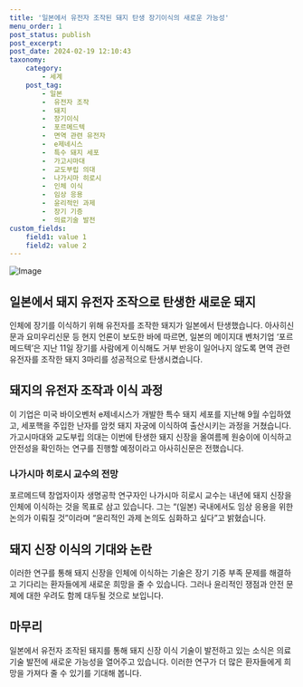 ```yaml
---
title: '일본에서 유전자 조작된 돼지 탄생 장기이식의 새로운 가능성'
menu_order: 1
post_status: publish
post_excerpt: 
post_date: 2024-02-19 12:10:43
taxonomy:
    category:
        - 세계
    post_tag:
        - 일본
        -  유전자 조작
        -  돼지
        -  장기이식
        -  포르메드텍
        -  면역 관련 유전자
        -  e제네시스
        -  특수 돼지 세포
        -  가고시마대
        -  교도부립 의대
        -  나가시마 히로시
        -  인체 이식
        -  임상 응용
        -  윤리적인 과제
        -  장기 기증
        -  의료기술 발전
custom_fields:
    field1: value 1
    field2: value 2
---
```


![Image](https://imgnews.pstatic.net/image/056/2024/02/13/0011660538_001_20240213085801132.jpg?type=w647)

## 일본에서 돼지 유전자 조작으로 탄생한 새로운 돼지
인체에 장기를 이식하기 위해 유전자를 조작한 돼지가 일본에서 탄생했습니다. 아사히신문과 요미우리신문 등 현지 언론이 보도한 바에 따르면, 일본의 메이지대 벤처기업 ‘포르메드텍’은 지난 11일 장기를 사람에게 이식해도 거부 반응이 일어나지 않도록 면역 관련 유전자를 조작한 돼지 3마리를 성공적으로 탄생시켰습니다.
## 돼지의 유전자 조작과 이식 과정
이 기업은 미국 바이오벤처 e제네시스가 개발한 특수 돼지 세포를 지난해 9월 수입하였고, 세포핵을 주입한 난자를 암컷 돼지 자궁에 이식하여 출산시키는 과정을 거쳤습니다. 가고시마대와 교도부립 의대는 이번에 탄생한 돼지 신장을 올여름께 원숭이에 이식하고 안전성을 확인하는 연구를 진행할 예정이라고 아사히신문은 전했습니다.
### 나가시마 히로시 교수의 전망
포르메드텍 창업자이자 생명공학 연구자인 나가시마 히로시 교수는 내년에 돼지 신장을 인체에 이식하는 것을 목표로 삼고 있습니다. 그는 “(일본) 국내에서도 임상 응용을 위한 논의가 이뤄질 것”이라며 “윤리적인 과제 논의도 심화하고 싶다”고 밝혔습니다.
## 돼지 신장 이식의 기대와 논란
이러한 연구를 통해 돼지 신장을 인체에 이식하는 기술은 장기 기증 부족 문제를 해결하고 기다리는 환자들에게 새로운 희망을 줄 수 있습니다. 그러나 윤리적인 쟁점과 안전 문제에 대한 우려도 함께 대두될 것으로 보입니다.
## 마무리
일본에서 유전자 조작된 돼지를 통해 돼지 신장 이식 기술이 발전하고 있는 소식은 의료기술 발전에 새로운 가능성을 열어주고 있습니다. 이러한 연구가 더 많은 환자들에게 희망을 가져다 줄 수 있기를 기대해 봅니다.
